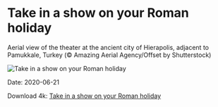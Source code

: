 # Take in a show on your Roman holiday

Aerial view of the theater at the ancient city of Hierapolis, adjacent to Pamukkale, Turkey (© Amazing Aerial Agency/Offset by Shutterstock)

![Take in a show on your Roman holiday](https://bing.com/th?id=OHR.HierapolisTurkey_EN-US8458061534_UHD.jpg&rf=LaDigue_UHD.jpg&pid=hp&w=1024&h=576)

Date: 2020-06-21

Download 4k: [Take in a show on your Roman holiday](https://bing.com/th?id=OHR.HierapolisTurkey_EN-US8458061534_UHD.jpg&rf=LaDigue_UHD.jpg&pid=hp&w=3840&h=2160)

